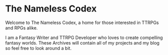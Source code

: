 # The Nameless Codex
Welcome to The Nameless Codex, a home for those interested in TTRPGs and RPGs alike.

I am a Fantasy Writer and TTRPG Developer who loves to create compelling fantasy worlds.
These Archives will contain all of my projects and my blog so feel free to look around a bit.